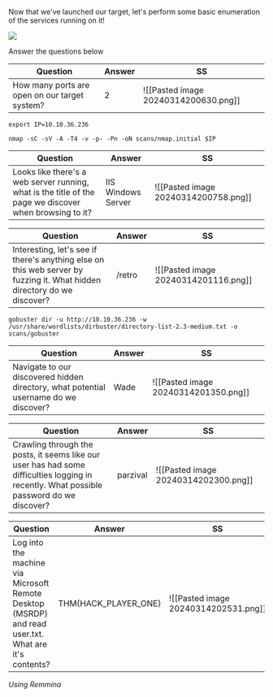 Now that we've launched our target, let's perform some basic enumeration of the services running on it!

  

![](https://i.imgur.com/tYPQMro.jpg)  

Answer the questions below

| Question                                      | Answer | SS                                   |
| --------------------------------------------- | ------ | ------------------------------------ |
| How many ports are open on our target system? | 2      | ![[Pasted image 20240314200630.png]] |
```
export IP=10.10.36.236
```

```
nmap -sC -sV -A -T4 -v -p- -Pn -oN scans/nmap.initial $IP
```



| Question                                                                                                | Answer             | SS                                   |
| ------------------------------------------------------------------------------------------------------- | ------------------ | ------------------------------------ |
| Looks like there's a web server running, what is the title of the page we discover when browsing to it? | IIS Windows Server | ![[Pasted image 20240314200758.png]] |


| Question                                                                                                                | Answer | SS                                   |
| ----------------------------------------------------------------------------------------------------------------------- | ------ | ------------------------------------ |
| Interesting, let's see if there's anything else on this web server by fuzzing it. What hidden directory do we discover? | /retro | ![[Pasted image 20240314201116.png]] |
```
gobuster dir -u http://10.10.36.236 -w /usr/share/wordlists/dirbuster/directory-list-2.3-medium.txt -o scans/gobuster
```


| Question                                                                             | Answer | SS                                   |
| ------------------------------------------------------------------------------------ | ------ | ------------------------------------ |
| Navigate to our discovered hidden directory, what potential username do we discover? | Wade   | ![[Pasted image 20240314201350.png]] |


| Question                                                                                                                                 | Answer   | SS                                   |
| ---------------------------------------------------------------------------------------------------------------------------------------- | -------- | ------------------------------------ |
| Crawling through the posts, it seems like our user has had some difficulties logging in recently. What possible password do we discover? | parzival | ![[Pasted image 20240314202300.png]] |


| Question                                                                                             | Answer               | SS                                   |
| ---------------------------------------------------------------------------------------------------- | -------------------- | ------------------------------------ |
| Log into the machine via Microsoft Remote Desktop (MSRDP) and read user.txt. What are it's contents? | THM{HACK_PLAYER_ONE} | ![[Pasted image 20240314202531.png]] |
*Using Remmina*
